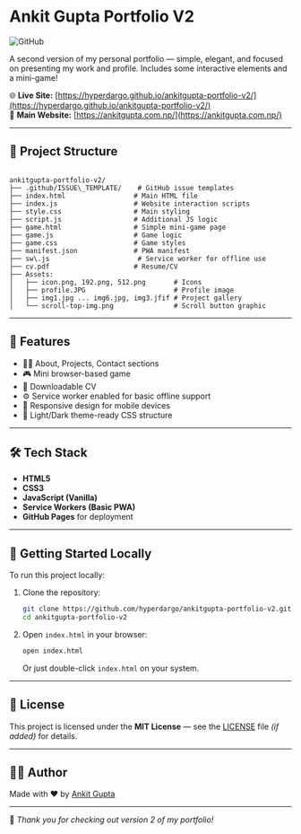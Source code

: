 
# Ankit Gupta Portfolio V2
![GitHub](https://img.shields.io/badge/license_-DargoTamber-red)

A second version of my personal portfolio — simple, elegant, and focused on presenting my work and profile. Includes some interactive elements and a mini-game!

🌐 **Live Site:** [https://hyperdargo.github.io/ankitgupta-portfolio-v2/](https://hyperdargo.github.io/ankitgupta-portfolio-v2/)  
🔗 **Main Website:** [https://ankitgupta.com.np/](https://ankitgupta.com.np/)

---

## 📁 Project Structure

```

ankitgupta-portfolio-v2/
├── .github/ISSUE\_TEMPLATE/    # GitHub issue templates
├── index.html                 # Main HTML file
├── index.js                   # Website interaction scripts
├── style.css                  # Main styling
├── script.js                  # Additional JS logic
├── game.html                  # Simple mini-game page
├── game.js                    # Game logic
├── game.css                   # Game styles
├── manifest.json              # PWA manifest
├── sw\.js                      # Service worker for offline use
├── cv.pdf                     # Resume/CV
├── Assets:
│   ├── icon.png, 192.png, 512.png       # Icons
│   ├── profile.JPG                      # Profile image
│   ├── img1.jpg ... img6.jpg, img3.jfif # Project gallery
│   └── scroll-top-img.png               # Scroll button graphic

````

---

## 🧪 Features

- 🧑‍💻 About, Projects, Contact sections
- 🎮 Mini browser-based game
- 📄 Downloadable CV
- ⚙️ Service worker enabled for basic offline support
- 📱 Responsive design for mobile devices
- 🌙 Light/Dark theme-ready CSS structure

---

## 🛠️ Tech Stack

- **HTML5**
- **CSS3**
- **JavaScript (Vanilla)**
- **Service Workers (Basic PWA)**
- **GitHub Pages** for deployment

---

## 🚀 Getting Started Locally

To run this project locally:

1. Clone the repository:
   ```bash
   git clone https://github.com/hyperdargo/ankitgupta-portfolio-v2.git
   cd ankitgupta-portfolio-v2
    ```

2. Open `index.html` in your browser:

   ```bash
   open index.html
   ```

   Or just double-click `index.html` on your system.

---

## 📜 License

This project is licensed under the **MIT License** — see the [LICENSE](./LICENSE) file *(if added)* for details.

---

## 🙋‍♂️ Author

Made with ❤️ by [Ankit Gupta](https://ankitgupta.com.np/)

---

🎉 *Thank you for checking out version 2 of my portfolio!*


